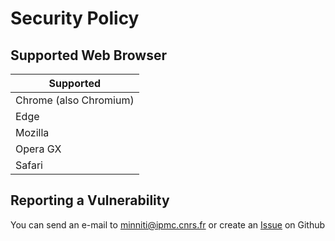 # Security Policy

## Supported Web Browser

| Supported              |
| ---------------------- |
| Chrome (also Chromium) |
| Edge                   |
| Mozilla                |
| Opera GX               |
| Safari                 |

## Reporting a Vulnerability

You can send an e-mail to minniti@ipmc.cnrs.fr or create an [Issue](https://github.com/Jumitti/TFinder/issues) on Github
